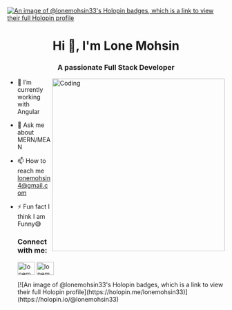 

<!--
*Lone Mohsin* is a ✨ special ✨ repository because its `README.md` (this file) appears on your GitHub profile.
Here are some ideas to get you started:
- 🔭 I’m currently working on ...
- 🌱 I’m currently learning ...
- 👯 I’m looking to collaborate on ...
- 🤔 I’m looking for help with ...
- 💬 Ask me about ...
- 📫 How to reach me: ...
- 😄 Pronouns: ...
- ⚡ Fun fact: ...
-->
[![An image of @lonemohsin33's Holopin badges, which is a link to view their full Holopin profile](https://holopin.me/lonemohsin33)](https://holopin.io/@lonemohsin33)
<h1 align="center">Hi 👋, I'm Lone Mohsin</h1>
<h3 align="center">A passionate Full Stack Developer</h3>
<img align="right" alt="Coding" width="400" src="https://mir-s3-cdn-cf.behance.net/project_modules/disp/1e166b113111309.60217f715c007.gif">

<p align="left">  </p>

- 🌱 I’m currently working with Angular

- 💬 Ask me about MERN/MEAN

- 📫 How to reach me lonemohsin4@gmail.com

- ⚡ Fun fact I think I am Funny😅

    <h3 align="left">Connect with me:</h3>
    <p align="left">
        <a href="https://www.linkedin.com/in/lone-mohsin/" target="blank"><img align="center"
                src="https://www.svgrepo.com/show/922/linkedin.svg"
                alt="lonemohsin33" height="30" width="40" /></a>
        <a href="https://leetcode.com/lonemohsin33/" target="blank"><img align="center"
                src="https://www.svgrepo.com/show/306328/leetcode.svg"
                alt="lonemohsin33" height="30" width="40" /></a>
    </p>
    [![An image of @lonemohsin33's Holopin badges, which is a link to view their full Holopin profile](https://holopin.me/lonemohsin33)](https://holopin.io/@lonemohsin33)


